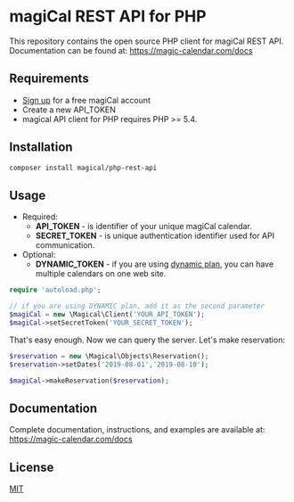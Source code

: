 magiCal REST API for PHP
===============================

This repository contains the open source PHP client for magiCal REST API. Documentation can be found at: https://magic-calendar.com/docs

Requirements
-----

* [Sign up](https://dashboard.magic-calendar.com/register) for a free magiCal account
* Create a new API_TOKEN
* magical API client for PHP requires PHP >= 5.4.

Installation
-----

```bash
composer install magical/php-rest-api
```

Usage
-----
* Required:
    * **API_TOKEN** - is identifier of your unique magiCal calendar.
    * **SECRET_TOKEN** - is unique authentication identifier used for API communication.
* Optional:
    * **DYNAMIC_TOKEN** - if you are using [dynamic plan](https://magic-calendar.com/pricing), you can have multiple calendars on one web site.

```php
require 'autoload.php';

// if you are using DYNAMIC plan, add it as the second parameter
$magiCal = new \Magical\Client('YOUR_API_TOKEN');
$magiCal->setSecretToken('YOUR_SECRET_TOKEN');
```
That's easy enough. Now we can query the server. Let's make reservation:
```php
$reservation = new \Magical\Objects\Reservation();
$reservation->setDates('2019-08-01','2019-08-10');

$magiCal->makeReservation($reservation);
```


Documentation
-----
Complete documentation, instructions, and examples are available at: https://magic-calendar.com/docs

## License
[MIT](https://choosealicense.com/licenses/mit/)